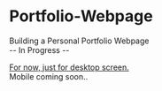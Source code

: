 # Portfolio-Webpage
Building a Personal Portfolio Webpage    
-- In Progress --

[For now, just for desktop screen.](https://gepajarinen.github.io/Portfolio/)   
Mobile coming soon..

